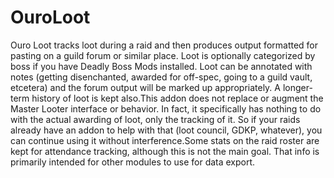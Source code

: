 # OuroLoot

Ouro Loot tracks loot during a raid and then produces output formatted for pasting on a guild forum or similar place. Loot is optionally categorized by boss if you have Deadly Boss Mods installed. Loot can be annotated with notes (getting disenchanted, awarded for off-spec, going to a guild vault, etcetera) and the forum output will be marked up appropriately. A longer-term history of loot is kept also.This addon does not replace or augment the Master Looter interface or behavior. In fact, it specifically has nothing to do with the actual awarding of loot, only the tracking of it. So if your raids already have an addon to help with that (loot council, GDKP, whatever), you can continue using it without interference.Some stats on the raid roster are kept for attendance tracking, although this is not the main goal. That info is primarily intended for other modules to use for data export.
